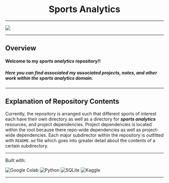<h1 align='center'> Sports Analytics </h1>


---

<img src="https://unsplash.com/photos/hZFXVjeS73A/download?force=true">

---


## Overview 

#### Welcome to my *sports analytics* repository!!

##### Here you can find associated my associated projects, notes, and other work within the sports analytics domain.

---

## Explanation of Repository Contents

Currently, the repository is arranged such that different sports of interest each have their own directory as well as a directory for ***sports analytics*** resources, and project dependencies. Project dependencies is located within the root because there repo-wide dependencies as well as project-wide dependencies. Each major subdirector within the repository is outfitted with `README.md` file which goes into greater detail about the contents of a certain subdirectory.

---

Built with:

<img alt="Google Colab" src="https://img.shields.io/badge/googlecolab%20-%23F9AB00.svg?&style=for-the-badge&logo=Google-Colab&logoColor=white"> <img alt="Python" src="https://img.shields.io/badge/python%20-%2314354C.svg?&style=for-the-badge&logo=python&logoColor=white"> <img alt="SQLite" src="https://img.shields.io/badge/sqlite%20-%23003B57.svg?&style=for-the-badge&logo=sqlite&logoColor=white"> <img alt="Kaggle" src="https://img.shields.io/badge/kaggle%20-%2320BEFF.svg?&style=for-the-badge&logo=kaggle&logoColor=white">

---


